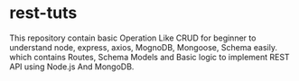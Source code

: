 # rest-tuts

This repository contain basic Operation Like CRUD for beginner to understand node, 
express, axios, MognoDB, Mongoose, Schema easily. 
which contains Routes, Schema Models and Basic logic 
to implement REST API using Node.js And MongoDB. 

